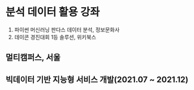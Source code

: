 # 분석 데이터 활용 강좌

1. 파이썬 머신러닝 판다스 데이터 분석, 정보문화사
2. 데이콘 경진대회 1등 솔루션, 위키북스



## 멀티캠퍼스, 서울

## 빅데이터 기반 지능형 서비스 개발(2021.07 ~ 2021.12)

